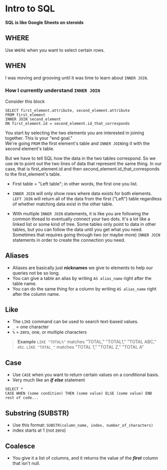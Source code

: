 # Intro to SQL 

**SQL is like Google Sheets on steroids**


## WHERE
Use ```WHERE``` when you want to select certain rows. 

## WHEN 


I was moving and grooving until it was time to learn about ```INNER JOIN```. 


### How I currently understand ```INNER JOIN```

Consider this block 
```
SELECT first_element.attribute, second_element.attribute
FROM first_element
INNER JOIN second_element
ON first_element.id = second_element.id_that_corresponds
```
You start by selecting the two elements you are interested in joining together. This is your "end goal."  
We're going ```FROM``` the first element's table 
and ```INNER JOIN```ing it with the second element's table. 

But we have to tell SQL how the data in the two tables correspond. 
So we use ```ON``` to point out the two lines of data that represent the same thing. In our case, that is first_element.id and then second_element.id_that_corresponds to the first_element's table. 

* First table = "Left table"; in other words, the first one you list. 

* ```INNER JOIN``` will only show rows where data exists for both elements. ```LEFT JOIN``` will return all of the data from the first ("Left") table regardless of whether matching data exist in the other table. 

* With multiple ```INNER JOIN``` statements, it is like you are following the common thread to eventually connect your two dots. It's a lot like a linked list or some kind of tree. Some tables only point to data in other tables, but you can follow the data until you get what you need. Sometimes that requires going through two (or maybe more) ```INNER JOIN``` statements in order to create the connection you need. 


## Aliases 
* Aliases are basically just **nicknames** we give to elements to help our queries not be so long. 
* You can give a table an alias by writing ```AS alias_name``` right after the table name. 
* You can do the same thing for a column by writing ```AS alias_name``` right after the column name. 


## Like
* The ```LIKE``` command can be used to search text-based values. 
* ```_``` = one character 
* ```%``` = zero, one, or multiple characters 

> **Example**
> ```LIKE "TOTAL%"``` matches "TOTAL," "TOTAL1," "TOTAL ABC," etc. 
> ```LIKE "TOTAL_"``` matches "TOTAL 1," "TOTAL Z," "TOTAL A"


## Case 
* Use ```CASE``` when you want to return certain values on a conditional basis. 
* Very much like an ***if*** ***else*** statement 
```
SELECT * 
CASE WHEN (some condition) THEN (some value) ELSE (some value) END
rest of code...
```

## Substring (SUBSTR)
* Use this format: 
```SUBSTR(column_name, index, number_of_characters)```
* index starts at 1 (not zero)

## Coalesce
* You give it a list of columns, and it returns the value of the ***first*** column that isn't null. 
